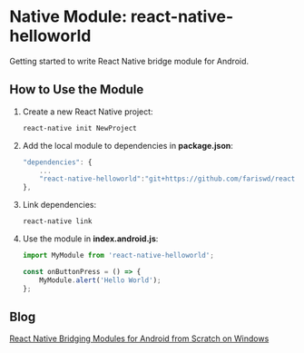 # Native Module: react-native-helloworld
Getting started to write React Native bridge module for Android.

## How to Use the Module
1. Create a new React Native project:

    ```bash
    react-native init NewProject
    ```
2. Add the local module to dependencies in **package.json**: 

    ```js
    "dependencies": {
		...
		"react-native-helloworld":"git+https://github.com/fariswd/react-native-helloworld.git"
	},
    ```
3. Link dependencies:

    ```bash
    react-native link
    ```
4. Use the module in **index.android.js**:

    ```javascript
    import MyModule from 'react-native-helloworld';

    const onButtonPress = () => {
        MyModule.alert('Hello World');
    };
    ```
    
## Blog
[React Native Bridging Modules for Android from Scratch on Windows][1]

[1]:http://www.codepool.biz/react-native-bridging-modules-android.html
